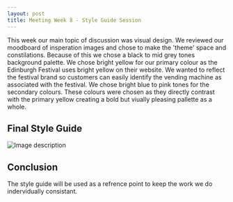 ```yaml
---
layout: post
title: Meeting Week 8 - Style Guide Session
---
```



This week our main topic of discussion was visual design. We reviewed our moodboard of insperation images and chose to make the 'theme' space and constilations. Because of this we chose a black to mid grey tones background palette. We chose bright yellow for our primary colour as the Edinburgh Festival uses bright yellow on their website. We wanted to reflect the festival brand so customers can easily identify the vending machine as associated with the festival. We chose bright blue to pink tones for the secondary colours. These colours were chosen as they directly contrast with the primary yellow creating a bold but viually pleasing pallette as a whole.

## Final Style Guide

![Image description](/dwd-project/img/style-guide.png)

## Conclusion
The style guide will be used as a refrence point to keep the work we do indervidually consistant.
